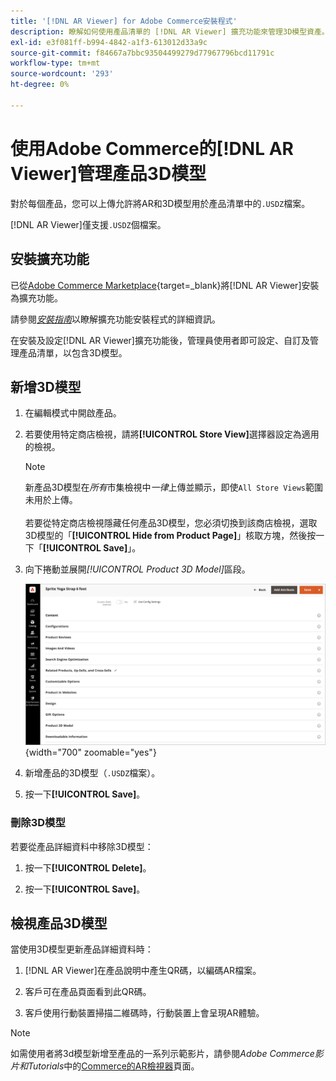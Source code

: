 ```yaml
---
title: '[!DNL AR Viewer] for Adobe Commerce安裝程式'
description: 瞭解如何使用產品清單的 [!DNL AR Viewer] 擴充功能來管理3D模型資產。
exl-id: e3f081ff-b994-4842-a1f3-613012d33a9c
source-git-commit: f84667a7bbc93504499279d77967796bcd11791c
workflow-type: tm+mt
source-wordcount: '293'
ht-degree: 0%

---
```


# 使用Adobe Commerce的[!DNL AR Viewer]管理產品3D模型

對於每個產品，您可以上傳允許將AR和3D模型用於產品清單中的`.USDZ`檔案。

[!DNL AR Viewer]僅支援`.USDZ`個檔案。

## 安裝擴充功能

已從[Adobe Commerce Marketplace](https://commercemarketplace.adobe.com/magento-module-arviewer.html){target=_blank}將[!DNL AR Viewer]安裝為擴充功能。

請參閱&#x200B;[_安裝指南_](https://experienceleague.adobe.com/docs/commerce-operations/installation-guide/tutorials/extensions.html?lang=zh-Hant)以瞭解擴充功能安裝程式的詳細資訊。

在安裝及設定[!DNL AR Viewer]擴充功能後，管理員使用者即可設定、自訂及管理產品清單，以包含3D模型。

## 新增3D模型

1. 在編輯模式中開啟產品。

1. 若要使用特定商店檢視，請將&#x200B;**[!UICONTROL Store View]**&#x200B;選擇器設定為適用的檢視。

   >[!NOTE]
   >
   >新產品3D模型在&#x200B;_所有_&#x200B;市集檢視中&#x200B;_一律_&#x200B;上傳並顯示，即使`All Store Views`範圍未用於上傳。 <br/><br/>若要從特定商店檢視隱藏任何產品3D模型，您必須切換到該商店檢視，選取3D模型的「**[!UICONTROL Hide from Product Page]**」核取方塊，然後按一下「**[!UICONTROL Save]**」。

1. 向下捲動並展開&#x200B;_[!UICONTROL Product 3D Model]_&#x200B;區段。

   ![功能表快顯功能表](assets/ar-viewer-product-options.png){width="700" zoomable="yes"}

1. 新增產品的3D模型（`.USDZ`檔案）。

1. 按一下&#x200B;**[!UICONTROL Save]**。

### 刪除3D模型

若要從產品詳細資料中移除3D模型：

1. 按一下&#x200B;**[!UICONTROL Delete]**。

1. 按一下&#x200B;**[!UICONTROL Save]**。

## 檢視產品3D模型

當使用3D模型更新產品詳細資料時：

1. [!DNL AR Viewer]在產品說明中產生QR碼，以編碼AR檔案。

1. 客戶可在產品頁面看到此QR碼。

1. 客戶使用行動裝置掃描二維碼時，行動裝置上會呈現AR體驗。

>[!NOTE]
>
> 如需使用者將3d模型新增至產品的一系列示範影片，請參閱&#x200B;_Adobe Commerce影片和Tutorials_&#x200B;中的[Commerce的AR檢視器](https://experienceleague.adobe.com/docs/commerce-learn/tutorials/catalog/augmented-reality.html?lang=zh-Hant)頁面。
